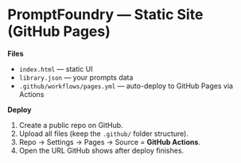 # PromptFoundry — Static Site (GitHub Pages)

**Files**
- `index.html` — static UI
- `library.json` — your prompts data
- `.github/workflows/pages.yml` — auto-deploy to GitHub Pages via Actions

**Deploy**
1) Create a public repo on GitHub.
2) Upload all files (keep the `.github/` folder structure).
3) Repo → Settings → Pages → Source = **GitHub Actions**.
4) Open the URL GitHub shows after deploy finishes.
